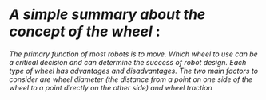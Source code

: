 
# *A simple summary about the concept of the wheel* :
###### The primary function of most robots is to move. Which wheel to use can be a critical decision and can determine the success of robot design. Each type of wheel has advantages and disadvantages. The two main factors to consider are wheel diameter (the distance from a point on one side of the wheel to a point directly on the other side) and wheel traction 
